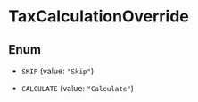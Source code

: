

# TaxCalculationOverride

## Enum


* `SKIP` (value: `"Skip"`)

* `CALCULATE` (value: `"Calculate"`)



